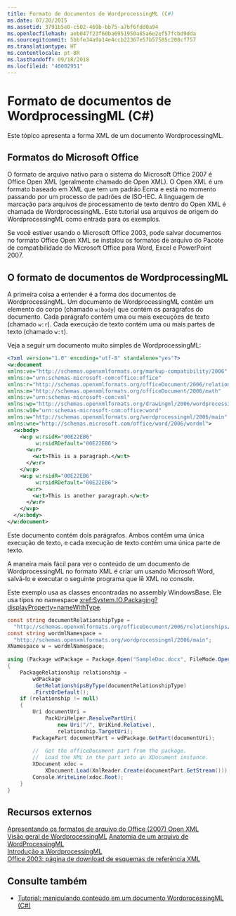 ```yaml
---
title: Formato de documentos de WordprocessingML (C#)
ms.date: 07/20/2015
ms.assetid: 3791b5e0-c502-469b-bb75-a7bf6fdd0a94
ms.openlocfilehash: aeb047f23f60ba6951950a85a6e2ef57fcbd9dda
ms.sourcegitcommit: 5bbfe34a9a14e4ccb22367e57b57585c208cf757
ms.translationtype: HT
ms.contentlocale: pt-BR
ms.lasthandoff: 09/18/2018
ms.locfileid: "46002951"
---
```

# <a name="shape-of-wordprocessingml-documents-c"></a>Formato de documentos de WordprocessingML (C#)
Este tópico apresenta a forma XML de um documento WordprocessingML.  
  
## <a name="microsoft-office-formats"></a>Formatos do Microsoft Office  
 O formato de arquivo nativo para o sistema do Microsoft Office 2007 é Office Open XML (geralmente chamado de Open XML). O Open XML é um formato baseado em XML que tem um padrão Ecma e está no momento passando por um processo de padrões de ISO-IEC. A linguagem de marcação para arquivos de processamento de texto dentro do Open XML é chamada de WordprocessingML. Este tutorial usa arquivos de origem do WordprocessingML como entrada para os exemplos.  
  
 Se você estiver usando o Microsoft Office 2003, pode salvar documentos no formato Office Open XML se instalou os formatos de arquivo do Pacote de compatibilidade do Microsoft Office para Word, Excel e PowerPoint 2007.  
  
## <a name="the-shape-of-wordprocessingml-documents"></a>O formato de documentos de WordprocessingML  
 A primeira coisa a entender é a forma dos documentos de WordprocessingML. Um documento de WordprocessingML contém um elemento do corpo (chamado `w:body`) que contém os parágrafos do documento. Cada parágrafo contém uma ou mais execuções de texto (chamado `w:r`). Cada execução de texto contém uma ou mais partes de texto (chamado `w:t`).  
  
 Veja a seguir um documento muito simples de WordprocessingML:  
  
```xml  
<?xml version="1.0" encoding="utf-8" standalone="yes"?>  
<w:document  
xmlns:ve="http://schemas.openxmlformats.org/markup-compatibility/2006"  
xmlns:o="urn:schemas-microsoft-com:office:office"  
xmlns:r="http://schemas.openxmlformats.org/officeDocument/2006/relationships"  
xmlns:m="http://schemas.openxmlformats.org/officeDocument/2006/math"  
xmlns:v="urn:schemas-microsoft-com:vml"  
xmlns:wp="http://schemas.openxmlformats.org/drawingml/2006/wordprocessingDrawing"  
xmlns:w10="urn:schemas-microsoft-com:office:word"  
xmlns:w="http://schemas.openxmlformats.org/wordprocessingml/2006/main"  
xmlns:wne="http://schemas.microsoft.com/office/word/2006/wordml">  
  <w:body>  
    <w:p w:rsidR="00E22EB6"  
         w:rsidRDefault="00E22EB6">  
      <w:r>  
        <w:t>This is a paragraph.</w:t>  
      </w:r>  
    </w:p>  
    <w:p w:rsidR="00E22EB6"  
         w:rsidRDefault="00E22EB6">  
      <w:r>  
        <w:t>This is another paragraph.</w:t>  
      </w:r>  
    </w:p>  
  </w:body>  
</w:document>  
```  
  
 Este documento contém dois parágrafos. Ambos contêm uma única execução de texto, e cada execução de texto contém uma única parte de texto.  
  
 A maneira mais fácil para ver o conteúdo de um documento de WordprocessingML no formato XML é criar um usando Microsoft Word, salvá-lo e executar o seguinte programa que lê XML no console.  
  
 Este exemplo usa as classes encontradas no assembly WindowsBase. Ele usa tipos no namespace <xref:System.IO.Packaging?displayProperty=nameWithType>.  
  
```csharp  
const string documentRelationshipType =  
  "http://schemas.openxmlformats.org/officeDocument/2006/relationships/officeDocument";  
const string wordmlNamespace =  
  "http://schemas.openxmlformats.org/wordprocessingml/2006/main";  
XNamespace w = wordmlNamespace;  
  
using (Package wdPackage = Package.Open("SampleDoc.docx", FileMode.Open, FileAccess.Read))  
{  
    PackageRelationship relationship =  
        wdPackage  
        .GetRelationshipsByType(documentRelationshipType)  
        .FirstOrDefault();  
    if (relationship != null)  
    {  
        Uri documentUri =  
            PackUriHelper.ResolvePartUri(  
                new Uri("/", UriKind.Relative),  
                relationship.TargetUri);  
        PackagePart documentPart = wdPackage.GetPart(documentUri);  
  
        //  Get the officeDocument part from the package.  
        //  Load the XML in the part into an XDocument instance.  
        XDocument xdoc =  
            XDocument.Load(XmlReader.Create(documentPart.GetStream()));  
        Console.WriteLine(xdoc.Root);  
    }  
}  
```  
  
## <a name="external-resources"></a>Recursos externos  
 [Apresentando os formatos de arquivo do Office (2007) Open XML](https://msdn.microsoft.com/library/ms406049.aspx)  
 [Visão geral de WordprocessingML](https://msdn.microsoft.com/library/aa212812(office.11).aspx)  
 [Anatomia de um arquivo de WordProcessingML](http://officeopenxml.com/anatomyofOOXML.php)  
 [Introdução a WordprocessingML](http://ericwhite.com/blog/introduction-to-wordprocessingml-series/)  
 [Office 2003: página de download de esquemas de referência XML](https://www.microsoft.com/en-us/download/details.aspx?id=101)  
  
## <a name="see-also"></a>Consulte também

- [Tutorial: manipulando conteúdo em um documento WordprocessingML (C#)](../../../../csharp/programming-guide/concepts/linq/tutorial-manipulating-content-in-a-wordprocessingml-document.md)
